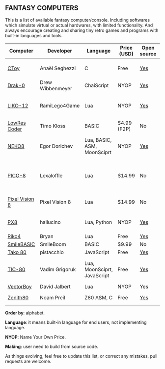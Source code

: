 ## FANTASY COMPUTERS

This is a list of available fantasy computer/console. Including softwares which simulate virtual or actual hardwares, with limited functionality. And always encourage creating and sharing tiny retro games and programs with built-in languages and tools.

Computer | Developer | Language | Price (USD) | Open source | Platform | Screen size
---- | ---- | ---- | ---- | ---- | ---- | ----
[CToy](https://github.com/anael-seghezzi/CToy) | Anaël Seghezzi | C | Free | [Yes](https://github.com/anael-seghezzi/CToy) | Windows, macOS, Linux | 128×128
[Drak-0](https://github.com/drako0812/DRAK-0) | Drew Wibbenmeyer | ChaiScript | NYOP | [Yes](https://github.com/drako0812/DRAK-0) | Making | 320x240
[LIKO-12](https://ramilego4game.itch.io/liko12) | RamiLego4Game | Lua | NYOP | [Yes](https://github.com/RamiLego4Game/LIKO-12) | Windows, macOS, Linux, Android | 192x128
[LowRes Coder](http://lowres.inutilis.com) | Timo Kloss | BASIC | $4.99 (F2P) | No | iOS | up to 128×128
[NEKO8](https://egordorichev.itch.io/neko8) | Egor Dorichev | Lua, BASIC, ASM, MoonSciprt | NYOP | [Yes](https://github.com/egordorichev/neko8) | Windows, macOS, Linux, Android | 192x128
[PICO-8](https://www.lexaloffle.com/pico-8.php) | Lexaloffle | Lua | $14.99 | No | Windows, macOS, Linux, Raspbery Pi | 128x128
[Pixel Vision 8](https://pixelvision8.itch.io/game-creator) | Pixel Vision 8 | Lua | $14.99 | No | Windows, macOS, Linux | 256x240
[PX8](https://hallucino.itch.io/px8) | hallucino | Lua, Python | NYOP | [Yes](https://github.com/Gigoteur/PX8) | Windows, macOS, Linux | configurable
[Riko4](https://github.com/incinirate/riko4) | Bryan | Lua | Free | [Yes](https://github.com/incinirate/riko4) | Making | 1056x594?
[SmileBASIC](http://smilebasic.com) | SmileBoom | BASIC | $9.99 | No | 3DS | 400x240/320x240
[Tako 80](http://tako80.net) | pistacchio | JavaScript | Free | [Yes](https://github.com/pistacchio/tako80) | Browser | 160x144
[TIC-80](https://tic.computer) | Vadim Grigoruk | Lua, MoonSciprt, JavaScript | Free | [Yes](https://github.com/nesbox/TIC-80) | Windows, macOS, Linux, Android | 240x136
[VectorBoy](https://melloland.itch.io/vectorboy) | David Jalbert | Lua | NYOP | Yes | Windows | vector
[Zenith80](https://zenith80.github.io) | Noam Preil | Z80 ASM, C | Free | [Yes](https://bitbucket.org/pixelherodev/zenith80) | Windows, Linux | ?


**Order by**: alphabet.

**Language**: it means built-in language for end users, not implementing language.

**NYOP**: Name Your Own Price.

**Making**: user need to build from source code.

As things evolving, feel free to update this list, or correct any mistakes, pull requests are welcome.
